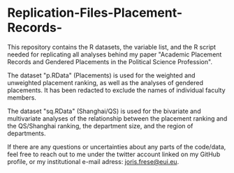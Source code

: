 # Replication-Files-Placement-Records-

This repository contains the R datasets, the variable list, and the R script needed for replicating all analyses behind my paper "Academic Placement Records and Gendered Placements in the Political Science Profession". 

The dataset "p.RData" (Placements) is used for the weighted and unweighted placement ranking, as well as the analyses of gendered placements. It has been redacted to exclude the names of individual faculty members.

The dataset "sq.RData" (Shanghai/QS) is used for the bivariate and multivariate analyses of the relationship between the placement ranking and the QS/Shanghai ranking, the department size, and the region of departments.

If there are any questions or uncertainties about any parts of the code/data, feel free to reach out to me under the twitter account linked on my GitHub profile, or my institutional e-mail adress: joris.frese@eui.eu.
